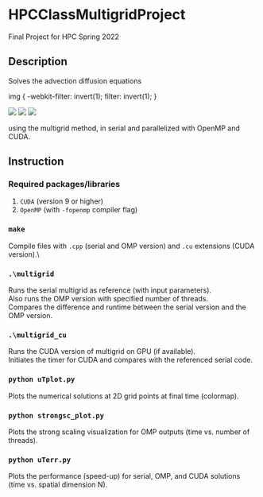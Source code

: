 # HPCClassMultigridProject
Final Project for HPC Spring 2022

## Description 

Solves the advection diffusion equations

img {
   -webkit-filter: invert(1);
   filter: invert(1);
   }

<img src="https://render.githubusercontent.com/render/math?math=\frac{\partial u}{\partial t} %2B \mathbf{v}\cdot \nabla u %2B \nu\nabla^2 u= 0">
<img src="https://render.githubusercontent.com/render/math?math=u|_{\partial\Omega} = 0">
<img src="https://render.githubusercontent.com/render/math?math=u(x,y,0) = u_0(x,y)">

using the multigrid method, in serial and parallelized with OpenMP and CUDA.

## Instruction

### Required packages/libraries

1. `CUDA` (version 9 or higher)
2. `OpenMP` (with `-fopenmp` compiler flag)

### `make`

Compile files with `.cpp` (serial and OMP version) and `.cu` extensions (CUDA version).\

### `.\multigrid`

Runs the serial multigrid as reference (with input parameters).\
Also runs the OMP version with specified number of threads.\
Compares the difference and runtime between the serial version and the OMP version.

### `.\multigrid_cu`

Runs the CUDA version of multigrid on GPU (if available).\
Initiates the timer for CUDA and compares with the referenced serial code.

### `python uTplot.py`

Plots the numerical solutions at 2D grid points at final time (colormap).

### `python strongsc_plot.py`

Plots the strong scaling visualization for OMP outputs (time vs. number of threads).

### `python uTerr.py`

Plots the performance (speed-up) for serial, OMP, and CUDA solutions (time vs. spatial dimension N).

